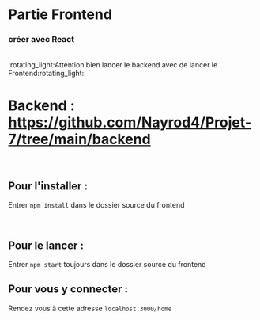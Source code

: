 # Partie Frontend

### créer avec React
<br />
:rotating_light:Attention bien lancer le backend avec de lancer le Frontend:rotating_light:

# Backend : https://github.com/Nayrod4/Projet-7/tree/main/backend
<br />

## Pour l'installer :

Entrer `npm install` dans le dossier source du frontend

<br />

## Pour le lancer :

Entrer `npm start` toujours dans le dossier source du frontend

## Pour vous y connecter :

Rendez vous à cette adresse `localhost:3000/home`